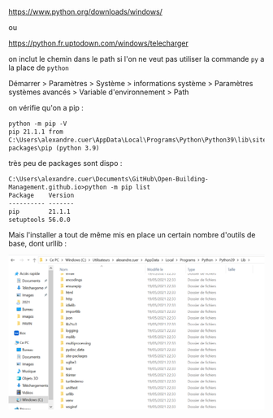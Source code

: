 
https://www.python.org/downloads/windows/

ou 

https://python.fr.uptodown.com/windows/telecharger

on inclut le chemin dans le path si l'on ne veut pas utiliser la commande `py` a la place de `python`

Démarrer > Paramètres > Système > informations système > Paramètres systèmes avancés > Variable d'environnement > Path

on vérifie qu'on a pip :

```
python -m pip -V
pip 21.1.1 from C:\Users\alexandre.cuer\AppData\Local\Programs\Python\Python39\lib\site-packages\pip (python 3.9)
```
très peu de packages sont dispo :

```
C:\Users\alexandre.cuer\Documents\GitHub\Open-Building-Management.github.io>python -m pip list
Package    Version
---------- -------
pip        21.1.1
setuptools 56.0.0
```
Mais l'installer a tout de même mis en place un certain nombre d'outils de base, dont urllib :

![](images/python_lib_on_windows.png)
